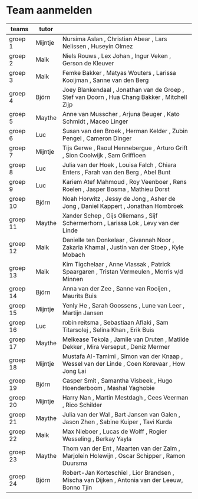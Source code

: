 # Team aanmelden

| teams    | tutor |                                                                                                                    |
|----------|-------|--------------------------------------------------------------------------------------------------------------------|
| groep 1  |Mijntje| Nursima Aslan          , Christian Abear       , Lars Nelissen         , Huseyin Olmez                             |
| groep 2  | Maik  | Niels Rouws            , Lex Johan             , Ingur Veken           , Gerson de Kleuver                         |
| groep 3  | Maik  | Femke Bakker           , Matyas Wouters        , Larissa Kooijman      , Sanne van den Berg                        |
| groep 4  | Björn | Joey Blankendaal       , Jonathan van de Groep , Stef van Doorn        , Hua Chang Bakker     , Mitchell Zijp      |
| groep 5  | Maythe| Anne van Musscher      , Arjuna Beuger         , Kato Schmidt          , Maceo Linger                              |
| groep 6  | Luc   | Susan van den Broek    , Herman Kelder         , Zubin Pengel          , Cameron Dinger                            |
| groep 7  |Mijntje| Tijs Gerwe             , Raoul Hennebergue     , Arturo Grift          , Sion Coolwijk        , Sam Griffioen      |
| groep 8  | Luc   | Julia van der Hoek     , Louisa Falch          , Chiara Enters         , Farah van den Berg   , Abel Bunt          |
| groep 9  | Luc   | Kariem Atef Mahmoud    , Roy Veenboer          , Rens Roelen           , Jasper Bosma         , Mathieu Dorst      |
| groep 10 | Björn | Noah Horwitz           , Jessy de Jong         , Asher de Jong         , Daniel Kappert       , Jonathan Hombroek  |
| groep 11 | Maythe| Xander Schep           , Gijs Oliemans         , Sijf Schermerhorn     , Larissa Lok          , Levy van der Linde |
| groep 12 | Maik  | Danielle ten Donkelaar , Givannah Noor         , Zakaria Khamal        , Justin van der Stoep , Kyle Mobach        |
| groep 13 | Maik  | Kim Tigchelaar         , Anne Vlassak          , Patrick Spaargaren    , Tristan Vermeulen    , Morris v/d Minnen  |
| groep 14 | Björn | Anna van der Zee       , Sanne van Rooijen     , Maurits Buis          |
| groep 15 |Mijntje| Yenly He               , Sarah Goossens        , Lune van Leer         , Martijn Jansen                            |
| groep 16 | Luc   | robin reitsma          , Sebastiaan Aflaki     , Sam Titarsolej        , Selina Khan          , Erik Buis          |
| groep 17 | Maythe| Melkease Tekola        , Jamile van Druten     , Matilde Dekker        , Mira Verseput        , Deniz Mermer       |
| groep 18 |Mijntje| Mustafa Al-Tamimi      , Simon van der Knaap   , Wessel van der Linde  , Coen Korevaar        , How Jong Lai       |
| groep 19 | Björn | Casper Smit            , Samantha Visbeek      , Hugo Hoenderboom      , Mashal Yaghobie                           |
| groep 20 |Mijntje| Harry Nan              , Martin Mestdagh       , Cees Veerman          , Rico Schilder                             |
| groep 21 | Maythe| Julia van der Wal      , Bart Jansen van Galen , Jason Zhen            , Sabine Kuiper        , Tavi Kurda         |
| groep 22 | Maik  | Max Nieboer            , Lucas de Wolff        , Rogier Wesseling      , Berkay Yayla                              |
| groep 23 | Maythe| Thom van der Ent       , Maarten van der Zalm  , Marjolein Holewijn    , Oscar Schipper       , Ramon Duursma      |
| groep 24 | Björn | Robert-Jan Korteschiel , Lior Brandsen         , Mischa van Dijken     , Antonia van der Leeuw, Bonno Tjin         |
